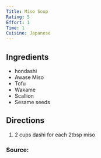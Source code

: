 ```yaml
---
Title: Miso Soup
Rating: 5
Effort: 1
Time: 1
Cuisine: Japanese
---
```

## Ingredients
- hondashi
- Awase Miso
- Tofu
- Wakame
- Scallion
- Sesame seeds

## Directions
1. 2 cups dashi for each 2tbsp miso

### Source: []()


